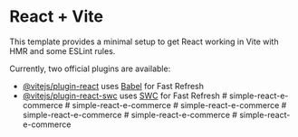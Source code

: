 # React + Vite

This template provides a minimal setup to get React working in Vite with HMR and some ESLint rules.

Currently, two official plugins are available:

- [@vitejs/plugin-react](https://github.com/vitejs/vite-plugin-react/blob/main/packages/plugin-react/README.md) uses [Babel](https://babeljs.io/) for Fast Refresh
- [@vitejs/plugin-react-swc](https://github.com/vitejs/vite-plugin-react-swc) uses [SWC](https://swc.rs/) for Fast Refresh
#   s i m p l e - r e a c t - e - c o m m e r c e  
 #   s i m p l e - r e a c t - e - c o m m e r c e  
 #   s i m p l e - r e a c t - e - c o m m e r c e  
 #   s i m p l e - r e a c t - e - c o m m e r c e  
 #   s i m p l e - r e a c t - e - c o m m e r c e  
 #   s i m p l e - r e a c t - e - c o m m e r c e  
 